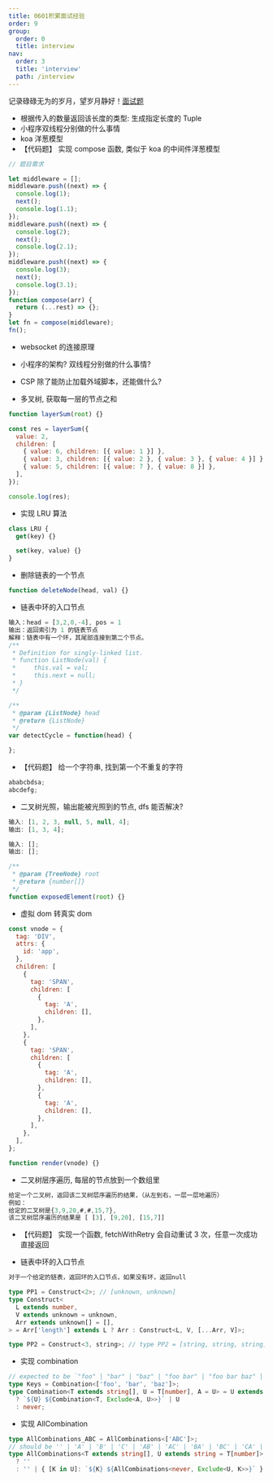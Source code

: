 ```yaml
---
title: 0601积累面试经验
order: 9
group:
  order: 0
  title: interview
nav:
  order: 3
  title: 'interview'
  path: /interview
---
```


记录碌碌无为的岁月，望岁月静好！[面试题](https://mp.weixin.qq.com/s/XkxbEL9tac1FHAhfjf7Olg)

- 根据传入的数量返回该长度的类型: 生成指定长度的 Tuple
- 小程序双线程分别做的什么事情
- koa 洋葱模型
- 【代码题】 实现 compose 函数, 类似于 koa 的中间件洋葱模型

```js
// 题目需求

let middleware = [];
middleware.push((next) => {
  console.log(1);
  next();
  console.log(1.1);
});
middleware.push((next) => {
  console.log(2);
  next();
  console.log(2.1);
});
middleware.push((next) => {
  console.log(3);
  next();
  console.log(3.1);
});
function compose(arr) {
  return (...rest) => {};
}
let fn = compose(middleware);
fn();
```

- websocket 的连接原理
- 小程序的架构? 双线程分别做的什么事情?
- CSP 除了能防止加载外域脚本，还能做什么?

- 多叉树, 获取每一层的节点之和

```js
function layerSum(root) {}

const res = layerSum({
  value: 2,
  children: [
    { value: 6, children: [{ value: 1 }] },
    { value: 3, children: [{ value: 2 }, { value: 3 }, { value: 4 }] },
    { value: 5, children: [{ value: 7 }, { value: 8 }] },
  ],
});

console.log(res);
```

- 实现 LRU 算法

```js
class LRU {
  get(key) {}

  set(key, value) {}
}
```

- 删除链表的一个节点

```js
function deleteNode(head, val) {}
```

- 链表中环的入口节点

```js
输入：head = [3,2,0,-4], pos = 1
输出：返回索引为 1 的链表节点
解释：链表中有一个环，其尾部连接到第二个节点。
/**
 * Definition for singly-linked list.
 * function ListNode(val) {
 *     this.val = val;
 *     this.next = null;
 * }
 */

/**
 * @param {ListNode} head
 * @return {ListNode}
 */
var detectCycle = function(head) {

};
```

- 【代码题】 给一个字符串, 找到第一个不重复的字符

```js
ababcbdsa;
abcdefg;
```

- 二叉树光照，输出能被光照到的节点, dfs 能否解决?

```js
输入: [1, 2, 3, null, 5, null, 4];
输出: [1, 3, 4];

输入: [];
输出: [];

/**
 * @param {TreeNode} root
 * @return {number[]}
 */
function exposedElement(root) {}
```

- 虚拟 dom 转真实 dom

```js
const vnode = {
  tag: 'DIV',
  attrs: {
    id: 'app',
  },
  children: [
    {
      tag: 'SPAN',
      children: [
        {
          tag: 'A',
          children: [],
        },
      ],
    },
    {
      tag: 'SPAN',
      children: [
        {
          tag: 'A',
          children: [],
        },
        {
          tag: 'A',
          children: [],
        },
      ],
    },
  ],
};

function render(vnode) {}
```

- 二叉树层序遍历, 每层的节点放到一个数组里

```js
给定一个二叉树，返回该二叉树层序遍历的结果，（从左到右，一层一层地遍历）
例如：
给定的二叉树是{3,9,20,#,#,15,7},
该二叉树层序遍历的结果是 [ [3], [9,20], [15,7]]
```

- 【代码题】 实现一个函数, fetchWithRetry 会自动重试 3 次，任意一次成功直接返回

- 链表中环的入口节点

```js
对于一个给定的链表，返回环的入口节点，如果没有环，返回null
```

```ts
type PP1 = Construct<2>; // [unknown, unknown]
type Construct<
  L extends number,
  V extends unknown = unknown,
  Arr extends unknown[] = [],
> = Arr['length'] extends L ? Arr : Construct<L, V, [...Arr, V]>;

type PP2 = Construct<3, string>; // type PP2 = [string, string, string]
```

- 实现 combination

```ts
// expected to be `"foo" | "bar" | "baz" | "foo bar" | "foo bar baz" | "foo baz" | "foo baz bar" | "bar foo" | "bar foo baz" | "bar baz" | "bar baz foo" | "baz foo" | "baz foo bar" | "baz bar" | "baz bar foo"`
type Keys = Combination<['foo', 'bar', 'baz']>;
type Combination<T extends string[], U = T[number], A = U> = U extends infer U extends string
  ? `${U} ${Combination<T, Exclude<A, U>>}` | U
  : never;
```

- 实现 AllCombination

```ts
type AllCombinations_ABC = AllCombinations<['ABC']>;
// should be '' | 'A' | 'B' | 'C' | 'AB' | 'AC' | 'BA' | 'BC' | 'CA' | 'CB' | 'ABC' | 'ACB' | 'BAC' | 'BCA' | 'CAB' | 'CBA'
type AllCombinations<T extends string[], U extends string = T[number]> = [U] extends [never]
  ? ''
  : '' | { [K in U]: `${K} ${AllCombinations<never, Exclude<U, K>>}` }[U];
```

